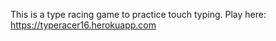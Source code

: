 This is a type racing game to practice touch typing. 
Play here:  https://typeracer16.herokuapp.com

